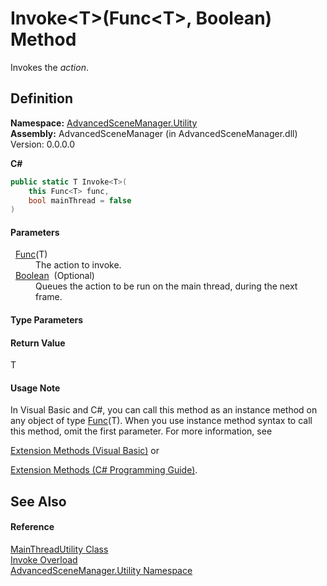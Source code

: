 # Invoke&lt;T&gt;(Func&lt;T&gt;, Boolean) Method


Invokes the *action*.



## Definition
**Namespace:** <a href="N_AdvancedSceneManager_Utility.md">AdvancedSceneManager.Utility</a>  
**Assembly:** AdvancedSceneManager (in AdvancedSceneManager.dll) Version: 0.0.0.0

**C#**
``` C#
public static T Invoke<T>(
	this Func<T> func,
	bool mainThread = false
)

```



#### Parameters
<dl><dt>  <a href="https://learn.microsoft.com/dotnet/api/system.func-1" target="_blank" rel="noopener noreferrer">Func</a>(T)</dt><dd>The action to invoke.</dd><dt>  <a href="https://learn.microsoft.com/dotnet/api/system.boolean" target="_blank" rel="noopener noreferrer">Boolean</a>  (Optional)</dt><dd>Queues the action to be run on the main thread, during the next frame.</dd></dl>

#### Type Parameters
<dl><dt /><dd /></dl>

#### Return Value
T

#### Usage Note
In Visual Basic and C#, you can call this method as an instance method on any object of type <a href="https://learn.microsoft.com/dotnet/api/system.func-1" target="_blank" rel="noopener noreferrer">Func</a>(T). When you use instance method syntax to call this method, omit the first parameter. For more information, see <a href="https://docs.microsoft.com/dotnet/visual-basic/programming-guide/language-features/procedures/extension-methods" target="_blank" rel="noopener noreferrer">

Extension Methods (Visual Basic)</a> or <a href="https://docs.microsoft.com/dotnet/csharp/programming-guide/classes-and-structs/extension-methods" target="_blank" rel="noopener noreferrer">

Extension Methods (C# Programming Guide)</a>.

## See Also


#### Reference
<a href="T_AdvancedSceneManager_Utility_MainThreadUtility.md">MainThreadUtility Class</a>  
<a href="Overload_AdvancedSceneManager_Utility_MainThreadUtility_Invoke.md">Invoke Overload</a>  
<a href="N_AdvancedSceneManager_Utility.md">AdvancedSceneManager.Utility Namespace</a>  
